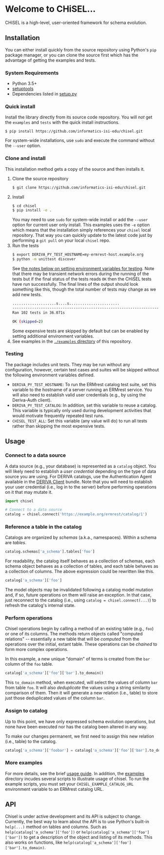 # Welcome to CHiSEL...

CHiSEL is a high-level, user-oriented framework for schema evolution.

## Installation

You can either install quickly from the source repository using Python's `pip`
package manager, or you can clone the source first which has the advantage of 
getting the examples and tests.

### System Requirements

- Python 3.5+
- [setuptools](https://pypi.org/project/setuptools/)
- Dependencies listed in [setup.py](./setup.py)

### Quick install

Install the library directly from its source code repository. You will 
_not_ get the `examples` and `tests` with the quick install instructions.

```
$ pip install https://github.com/informatics-isi-edu/chisel.git
```

For system-wide installations, use `sudo` and execute the command without the 
`--user` option.

### Clone and install

This installation method gets a copy of the source and then installs it.

1. Clone the source repository
    ```sh
    $ git clone https://github.com/informatics-isi-edu/chisel.git
    ```
2. Install
    ```sh
    $ cd chisel
    $ pip install -e .
    ```
    You may need to use `sudo` for system-wide install or add the `--user` option 
    for current user only install. This examples uses the `-e` option which means
    that the installation simply references your `chisel` local repository. That 
    way you can quickly update to the latest code just by performing a `git pull`
    on your local `chisel` repo.
3. Run the tests
    ```sh
    $ export DERIVA_PY_TEST_HOSTNAME=my-ermrest-host.example.org
    $ python -m unittest discover
    ```
    See [the notes below on setting environment variables for testing](#testing). 
    Note that there may be transient network errors during the running of the tests 
    but if the final status of the tests reads `OK` then the CHiSEL tests have run 
    successfully. The final lines of the output should look something like this, though 
    the total number of tests may change as we add new tests.
    ```sh
    ....................s....s.......................
    ----------------------------------------------------------------------
    Ran 102 tests in 36.071s
    
    OK (skipped=2)
    ```
    Some expensive tests are skipped by default but can be enabled by setting 
    additional environment variables.
4. See examples in the [`./examples` directory](./examples) of this repository.

### Testing

The package includes unit tests. They may be run without any configuration, 
however, certain test cases and suites will be skipped without the following
environment variables defined.

* `DERIVA_PY_TEST_HOSTNAME`:
  To run the ERMrest catalog test suite, set this variable to the hostname of
  a server running an ERMrest service. You will also need to establish valid
  user credentials (e.g., by using the Deriva-Auth client).
* `DERIVA_PY_TEST_CATALOG`:
  In addition, set this variable to reuse a catalog. This variable is typically
  only used during development activities that would motivate frequently
  repeated test runs.
* `CHISEL_TEST_ALL`:
  Set this variable (any value will do) to run all tests rather than skipping the
  most expensive tests.


## Usage

### Connect to a data source

A data source (e.g., your database) is represented as a `catalog` object.
You will likely need to establish a _user credential_ depending on the type of
data source you are using. For DERIVA catalogs, use the Authentication Agent
available in the [DERIVA Client](https://github.com/informatics-isi-edu/deriva-client) 
bundle. Note that you will need to establish your user credential (i.e., 
log in to the server) before performing operations on it that may mutate it.

```python
import chisel

# Connect to a data source
catalog = chisel.connect('https://example.org/ermrest/catalog/1')
```

### Reference a table in the catalog

Catalogs are organized by _schemas_ (a.k.a., namespaces). Within a schema are 
_tables_.

```python
catalog.schemas['a_schema'].tables['foo']
```

For readability, the catalog itself behaves as a collection of schemas, each 
schema object behaves as a collection of tables, and each table behaves as a
 collection of columns. The above expression could be rewritten like this.

```python
catalog['a_schema']['foo']
```

The model objects may be invalidated following a catalog model 
mutation and, if so, future operations on them will raise an exception. In that
case, just reconnect to the catalog (i.e., using `catalog = chisel.connect(...)`) 
to refresh the catalog's internal state.

### Perform operations

Chisel operations begin by calling a method of an existing table (e.g., `foo`)
or one of its columns. The methods return objects called "computed relations" 
-- essentially a new table that will be _computed_ from the operations over 
the initial, extant table. These operations can be _chained_ to form more 
complex operations.

In this example, a new unique "domain" of terms is created from the `bar`
column of the `foo` table.

```python
catalog['a_schema']['foo']['bar'].to_domain()
```

This `to_domain` method, when executed, will select the values of 
column `bar` from table `foo`. It will also _deduplicate_ the values using a 
string similarity comparison of them. Then it will generate a new relation
(i.e., table) to store just those deduplicated values of the column `bar`.

### Assign to catalog

Up to this point, we have only expressed schema evolution operations, but none
have been executed nor has the catalog been altered in any way.

To make our changes permanent, we first need to assign this new relation 
(i.e., table) to the catalog.

```python
catalog['a_schema']['foobar'] = catalog['a_schema']['foo']['bar'].to_domain()
```

### More examples

For more details, see the brief [usage guide](./docs/usage.md). In addition, 
the [examples](./examples) directory incudes several scripts to illustrate
usage of chisel. To run the example scripts, you must set your 
`CHISEL_EXAMPLE_CATALOG_URL` environment variable to an ERMrest catalog URL.

## API

Chisel is under active development and its API is subject to change. Currently,
the best way to learn about the API is to use Python's built-in `help(...)` 
method on tables and columns. Such as `help(catalog['a_schema']['foo'])` or 
`help(catalog['a_schema']['foo']['bar'])` to get a description of the object 
and listing of its methods. This also works on functions, like 
`help(catalog['a_schema']['foo']['bar'].to_domain)`.
